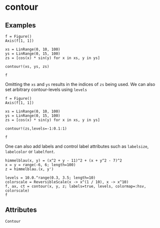 # contour


## Examples

```@figure
f = Figure()
Axis(f[1, 1])

xs = LinRange(0, 10, 100)
ys = LinRange(0, 15, 100)
zs = [cos(x) * sin(y) for x in xs, y in ys]

contour!(xs, ys, zs)

f
```

Omitting the `xs` and `ys` results in the indices of `zs` being used. We can also set arbitrary contour-levels using `levels`

```@figure
f = Figure()
Axis(f[1, 1])

xs = LinRange(0, 10, 100)
ys = LinRange(0, 15, 100)
zs = [cos(x) * sin(y) for x in xs, y in ys]

contour!(zs,levels=-1:0.1:1)

f
```

One can also add labels and control label attributes such as `labelsize`, `labelcolor` or `labelfont`.

```@figure
himmelblau(x, y) = (x^2 + y - 11)^2 + (x + y^2 - 7)^2
x = y = range(-6, 6; length=100)
z = himmelblau.(x, y')

levels = 10.0.^range(0.3, 3.5; length=10)
colorscale = ReversibleScale(x -> x^(1 / 10), x -> x^10)
f, ax, ct = contour(x, y, z; labels=true, levels, colormap=:hsv, colorscale)
f
```

## Attributes

```@attrdocs
Contour
```